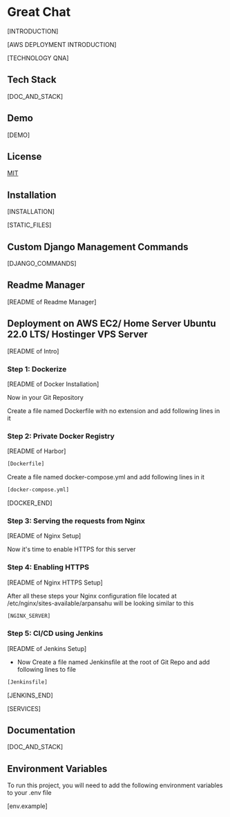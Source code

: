 # Great Chat

[INTRODUCTION]

[AWS DEPLOYMENT INTRODUCTION]

[TECHNOLOGY QNA]

## Tech Stack

[DOC_AND_STACK]

## Demo

[DEMO]

## License

[MIT](https://choosealicense.com/licenses/mit/)


## Installation

[INSTALLATION]


[STATIC_FILES]


## Custom Django Management Commands

[DJANGO_COMMANDS]

## Readme Manager

[README of Readme Manager]

## Deployment on AWS EC2/ Home Server Ubuntu 22.0 LTS/ Hostinger VPS Server

[README of Intro]

### Step 1: Dockerize

[README of Docker Installation]

Now in your Git Repository

Create a file named Dockerfile with no extension and add following lines in it

### Step 2: Private Docker Registry

[README of Harbor]

```bash
[Dockerfile]
```

Create a file named docker-compose.yml and add following lines in it

```bash
[docker-compose.yml]
```

[DOCKER_END]

### Step 3: Serving the requests from Nginx

[README of Nginx Setup]

Now it's time to enable HTTPS for this server

### Step 4: Enabling HTTPS 

[README of Nginx HTTPS Setup]

After all these steps your Nginx configuration file located at /etc/nginx/sites-available/arpansahu will be looking similar to this

```bash
[NGINX_SERVER]
```

### Step 5: CI/CD using Jenkins

[README of Jenkins Setup]


* Now Create a file named Jenkinsfile at the root of Git Repo and add following lines to file

```bash
[Jenkinsfile]
```

[JENKINS_END]

[SERVICES]

## Documentation

[DOC_AND_STACK]

## Environment Variables

To run this project, you will need to add the following environment variables to your .env file

[env.example]


